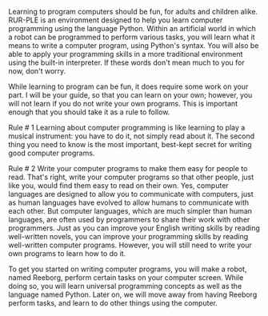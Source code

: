 Learning to program computers should be fun, for adults and children alike. RUR-PLE is an environment designed to help you learn computer programming using the language Python. Within an artificial world in which a robot can be programmed to perform various tasks, you will learn what it means to write a computer program, using Python's syntax. You will also be able to apply your programming skills in a more traditional environment using the built-in interpreter. If these words don't mean much to you for now, don't worry.

While learning to program can be fun, it does require some work on your part. I will be your guide, so that you can learn on your own; however, you will not learn if you do not write your own programs. This is important enough that you should take it as a rule to follow.

Rule # 1
Learning about computer programming is like learning to play a musical instrument: you have to do it, not simply read about it.
The second thing you need to know is the most important, best-kept secret for writing good computer programs.

Rule # 2
Write your computer programs to make them easy for people to read.
That's right, write your computer programs so that other people, just like you, would find them easy to read on their own. Yes, computer languages are designed to allow you to communicate with computers, just as human languages have evolved to allow humans to communicate with each other. But computer languages, which are much simpler than human languages, are often used by programmers to share their work with other programmers. Just as you can improve your English writing skills by reading well-written novels, you can improve your programming skills by reading well-written computer programs. However, you will still need to write your own programs to learn how to do it.

To get you started on writing computer programs, you will make a robot, named Reeborg, perform certain tasks on your computer screen. While doing so, you will learn universal programming concepts as well as the language named Python. Later on, we will move away from having Reeborg perform tasks, and learn to do other things using the computer.